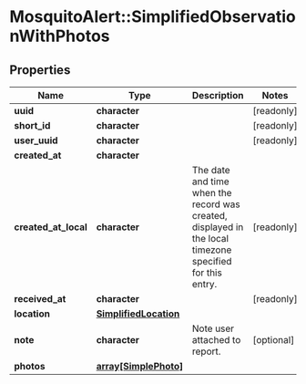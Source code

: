 # MosquitoAlert::SimplifiedObservationWithPhotos


## Properties
Name | Type | Description | Notes
------------ | ------------- | ------------- | -------------
**uuid** | **character** |  | [readonly] 
**short_id** | **character** |  | [readonly] 
**user_uuid** | **character** |  | [readonly] 
**created_at** | **character** |  | 
**created_at_local** | **character** | The date and time when the record was created, displayed in the local timezone specified for this entry. | [readonly] 
**received_at** | **character** |  | [readonly] 
**location** | [**SimplifiedLocation**](SimplifiedLocation.md) |  | 
**note** | **character** | Note user attached to report. | [optional] 
**photos** | [**array[SimplePhoto]**](SimplePhoto.md) |  | 


